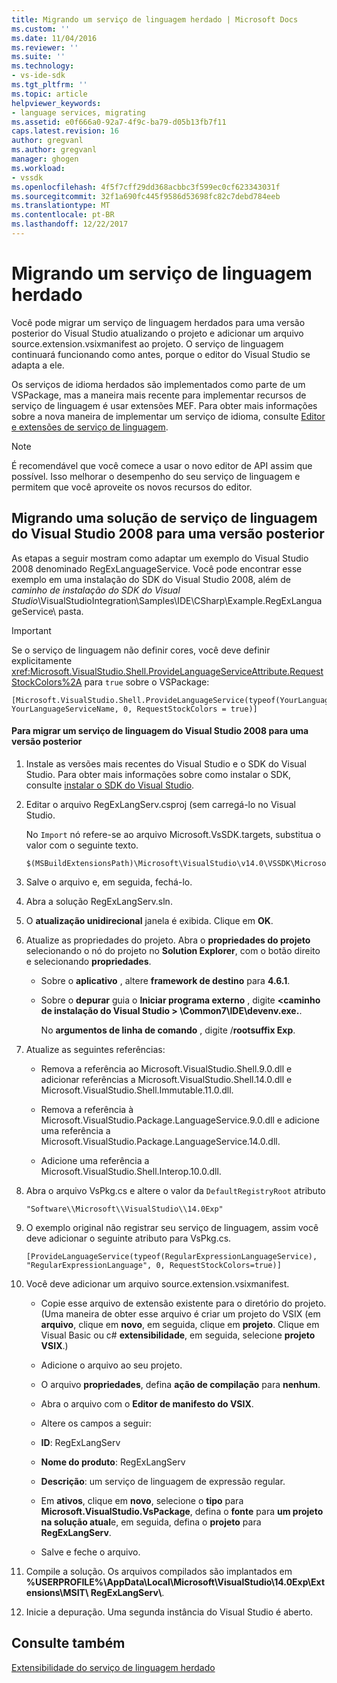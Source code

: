 ```yaml
---
title: Migrando um serviço de linguagem herdado | Microsoft Docs
ms.custom: ''
ms.date: 11/04/2016
ms.reviewer: ''
ms.suite: ''
ms.technology:
- vs-ide-sdk
ms.tgt_pltfrm: ''
ms.topic: article
helpviewer_keywords:
- language services, migrating
ms.assetid: e0f666a0-92a7-4f9c-ba79-d05b13fb7f11
caps.latest.revision: 16
author: gregvanl
ms.author: gregvanl
manager: ghogen
ms.workload:
- vssdk
ms.openlocfilehash: 4f5f7cff29dd368acbbc3f599ec0cf623343031f
ms.sourcegitcommit: 32f1a690fc445f9586d53698fc82c7debd784eeb
ms.translationtype: MT
ms.contentlocale: pt-BR
ms.lasthandoff: 12/22/2017
---
```

# <a name="migrating-a-legacy-language-service"></a>Migrando um serviço de linguagem herdado
Você pode migrar um serviço de linguagem herdados para uma versão posterior do Visual Studio atualizando o projeto e adicionar um arquivo source.extension.vsixmanifest ao projeto. O serviço de linguagem continuará funcionando como antes, porque o editor do Visual Studio se adapta a ele.  
  
 Os serviços de idioma herdados são implementados como parte de um VSPackage, mas a maneira mais recente para implementar recursos de serviço de linguagem é usar extensões MEF. Para obter mais informações sobre a nova maneira de implementar um serviço de idioma, consulte [Editor e extensões de serviço de linguagem](../../extensibility/editor-and-language-service-extensions.md).  
  
> [!NOTE]
>  É recomendável que você comece a usar o novo editor de API assim que possível. Isso melhorar o desempenho do seu serviço de linguagem e permitem que você aproveite os novos recursos do editor.  
  
## <a name="migrating-a-visual-studio-2008-language-service-solution-to-a-later-version"></a>Migrando uma solução de serviço de linguagem do Visual Studio 2008 para uma versão posterior  
 As etapas a seguir mostram como adaptar um exemplo do Visual Studio 2008 denominado RegExLanguageService. Você pode encontrar esse exemplo em uma instalação do SDK do Visual Studio 2008, além de *caminho de instalação do SDK do Visual Studio*\VisualStudioIntegration\Samples\IDE\CSharp\Example.RegExLanguageService\ pasta.  
  
> [!IMPORTANT]
>  Se o serviço de linguagem não definir cores, você deve definir explicitamente <xref:Microsoft.VisualStudio.Shell.ProvideLanguageServiceAttribute.RequestStockColors%2A> para `true` sobre o VSPackage:  
  
```  
[Microsoft.VisualStudio.Shell.ProvideLanguageService(typeof(YourLanguageService), YourLanguageServiceName, 0, RequestStockColors = true)]  
```  
  
#### <a name="to-migrate-a-visual-studio-2008-language-service-to-a-later-version"></a>Para migrar um serviço de linguagem do Visual Studio 2008 para uma versão posterior  
  
1.  Instale as versões mais recentes do Visual Studio e o SDK do Visual Studio. Para obter mais informações sobre como instalar o SDK, consulte [instalar o SDK do Visual Studio](../../extensibility/installing-the-visual-studio-sdk.md).  
  
2.  Editar o arquivo RegExLangServ.csproj (sem carregá-lo no Visual Studio.  
  
     No `Import` nó refere-se ao arquivo Microsoft.VsSDK.targets, substitua o valor com o seguinte texto.  
  
    ```  
    $(MSBuildExtensionsPath)\Microsoft\VisualStudio\v14.0\VSSDK\Microsoft.VsSDK.targets  
    ```  
  
3.  Salve o arquivo e, em seguida, fechá-lo.  
  
4.  Abra a solução RegExLangServ.sln.  
  
5.  O **atualização unidirecional** janela é exibida. Clique em **OK**.  
  
6.  Atualize as propriedades do projeto. Abra o **propriedades do projeto** selecionando o nó do projeto no **Solution Explorer**, com o botão direito e selecionando **propriedades**.  
  
    -   Sobre o **aplicativo** , altere **framework de destino** para **4.6.1**.  
  
    -   Sobre o **depurar** guia o **Iniciar programa externo** , digite  **\<caminho de instalação do Visual Studio > \Common7\IDE\devenv.exe.**.  
  
         No **argumentos de linha de comando** , digite /**rootsuffix Exp**.  
  
7.  Atualize as seguintes referências:  
  
    -   Remova a referência ao Microsoft.VisualStudio.Shell.9.0.dll e adicionar referências a Microsoft.VisualStudio.Shell.14.0.dll e Microsoft.VisualStudio.Shell.Immutable.11.0.dll.  
  
    -   Remova a referência à Microsoft.VisualStudio.Package.LanguageService.9.0.dll e adicione uma referência a Microsoft.VisualStudio.Package.LanguageService.14.0.dll.  
  
    -   Adicione uma referência a Microsoft.VisualStudio.Shell.Interop.10.0.dll.  
  
8.  Abra o arquivo VsPkg.cs e altere o valor da `DefaultRegistryRoot` atributo  
  
    ```  
    "Software\\Microsoft\\VisualStudio\\14.0Exp"  
    ```  
  
9. O exemplo original não registrar seu serviço de linguagem, assim você deve adicionar o seguinte atributo para VsPkg.cs.  
  
    ```  
    [ProvideLanguageService(typeof(RegularExpressionLanguageService), "RegularExpressionLanguage", 0, RequestStockColors=true)]  
    ```  
  
10. Você deve adicionar um arquivo source.extension.vsixmanifest.  
  
    -   Copie esse arquivo de extensão existente para o diretório do projeto. (Uma maneira de obter esse arquivo é criar um projeto do VSIX (em **arquivo**, clique em **novo**, em seguida, clique em **projeto**. Clique em Visual Basic ou c# **extensibilidade**, em seguida, selecione **projeto VSIX**.)  
  
    -   Adicione o arquivo ao seu projeto.  
  
    -   O arquivo **propriedades**, defina **ação de compilação** para **nenhum**.  
  
    -   Abra o arquivo com o **Editor de manifesto do VSIX**.  
  
    -   Altere os campos a seguir:  
  
    -   **ID**: RegExLangServ  
  
    -   **Nome do produto**: RegExLangServ  
  
    -   **Descrição**: um serviço de linguagem de expressão regular.  
  
    -   Em **ativos**, clique em **novo**, selecione o **tipo** para **Microsoft.VisualStudio.VsPackage**, defina o **fonte** para **um projeto na solução atual**e, em seguida, defina o **projeto** para **RegExLangServ**.  
  
    -   Salve e feche o arquivo.  
  
11. Compile a solução. Os arquivos compilados são implantados em **%USERPROFILE%\AppData\Local\Microsoft\VisualStudio\14.0Exp\Extensions\MSIT\ RegExLangServ\\**.  
  
12. Inicie a depuração. Uma segunda instância do Visual Studio é aberto.  
  
## <a name="see-also"></a>Consulte também  
 [Extensibilidade do serviço de linguagem herdado](../../extensibility/internals/legacy-language-service-extensibility.md)